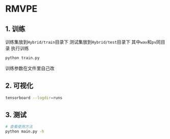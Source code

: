 # RMVPE
## 1. 训练
训练集放到`Hybrid/train`目录下
测试集放到`Hybrid/test`目录下
其中`wav`和`pv`同目录
执行训练
```bash
python train.py 
```
训练参数在文件里自己改
## 2. 可视化
```bash
tensorboard --logdir=runs
```
## 3. 测试
```bash
# 查看使用方法
python main.py -h 
```
